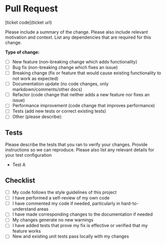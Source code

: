 # Pull Request

[ticket code](ticket url)

<!-- START: DELETE AND REPLACE WITH DESCRIPTIVE PR SUMMARY -->

Please include a summary of the change. Please also include relevant motivation and context. List any dependencies that are required for this change.

<!-- END: DELETE AND REPLACE WITH DESCRIPTIVE PR SUMMARY -->

**Type of change:**

- [ ] New feature (non-breaking change which adds functionality)
- [ ] Bug fix (non-breaking change which fixes an issue)
- [ ] Breaking change (fix or feature that would cause existing functionality to not work as expected)
- [ ] Documentation update (no code changes, only markdown/comments/other docs)
- [ ] Refactor (code change that neither adds a new feature nor fixes an issue)
- [ ] Performance improvement (code change that improves performance)
- [ ] Tests (add new tests or correct existing tests)
- [ ] Other (please describe):

## Tests

<!-- START: DELETE AND REPLACE WITH SUMMARY OF TESTING APPROACH FOR THIS PR -->

Please describe the tests that you ran to verify your changes. Provide instructions so we can reproduce. Please also list any relevant details for your test configuration

<!-- END: DELETE AND REPLACE WITH SUMMARY OF TESTING APPROACH FOR THIS PR -->

- Test A

## Checklist

- [ ] My code follows the style guidelines of this project
- [ ] I have performed a self-review of my own code
- [ ] I have commented my code if needed, particularly in hard-to-understand areas
- [ ] I have made corresponding changes to the documentation if needed
- [ ] My changes generate no new warnings
- [ ] I have added tests that prove my fix is effective or verified that my feature works
- [ ] New and existing unit tests pass locally with my changes
